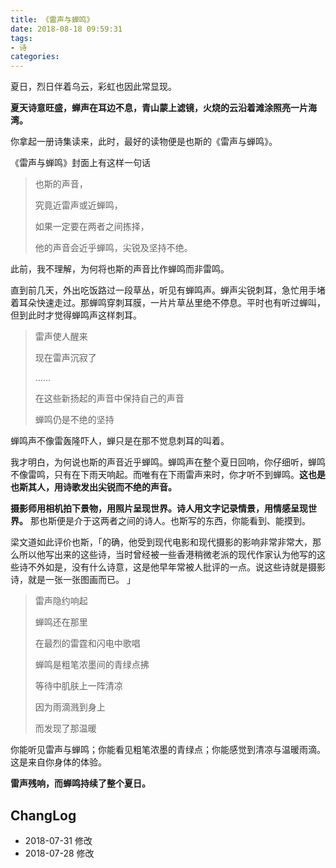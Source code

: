 ```yaml
---
title: 《雷声与蝉鸣》
date: 2018-08-18 09:59:31
tags:
- 诗
categories:
---
```

夏日，烈日伴着乌云，彩虹也因此常显现。
<!--more-->
**夏天诗意旺盛，蝉声在耳边不息，青山蒙上滤镜，火烧的云沿着滩涂照亮一片海湾。**

你拿起一册诗集读来，此时，最好的读物便是也斯的《雷声与蝉鸣》。

《雷声与蝉鸣》封面上有这样一句话

> 也斯的声音，
>
> 究竟近雷声或近蝉鸣，
>
> 如果一定要在两者之间拣择，
>
> 他的声音会近乎蝉鸣，尖锐及坚持不绝。

此前，我不理解，为何将也斯的声音比作蝉鸣而非雷鸣。

直到前几天，外出吃饭路过一段草丛，听见有蝉鸣声。蝉声尖锐刺耳，急忙用手堵着耳朵快速走过。那蝉鸣穿刺耳膜，一片片草丛里绝不停息。平时也有听过蝉叫，但到此时才觉得蝉鸣声这样刺耳。

> 雷声使人醒来
>
> 现在雷声沉寂了
>
> ……
>
> 在这些新扬起的声音中保持自己的声音
>
> 蝉鸣仍是不绝的坚持

蝉鸣声不像雷轰隆吓人，蝉只是在那不觉息刺耳的叫着。

我才明白，为何说也斯的声音近乎蝉鸣。蝉鸣声在整个夏日回响，你仔细听，蝉鸣不像雷鸣，只有在下雨天响起。而唯有在下雨雷声来时，你才听不到蝉鸣。**这也是也斯其人，用诗歌发出尖锐而不绝的声音。**

**摄影师用相机拍下景物，用照片呈现世界。诗人用文字记录情景，用情感呈现世界。** 那也斯便是介于这两者之间的诗人。也斯写的东西，你能看到、能摸到。

梁文道如此评价也斯，「的确，他受到现代电影和现代摄影的影响非常非常大，那么所以他写出来的这些诗，当时曾经被一些香港稍微老派的现代作家认为他写的这些诗不外如是，没有什么诗意，这是他早年常被人批评的一点。说这些诗就是摄影诗，就是一张一张图画而已。 」

> 雷声隐约响起
>
> 蝉鸣还在那里
>
> 在最烈的雷霆和闪电中歌唱
>
> 蝉鸣是粗笔浓墨间的青绿点拂
>
> 等待中肌肤上一阵清凉
>
> 因为雨滴溅到身上
>
> 而发现了那温暖

你能听见雷声与蝉鸣；你能看见粗笔浓墨的青绿点；你能感觉到清凉与温暖雨滴。这是来自你身体的体验。

**雷声残响，而蝉鸣持续了整个夏日。**

## ChangLog

- 2018-07-31 修改
- 2018-07-28 修改
